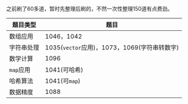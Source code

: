 之前刷了60多道，暂时先整理后刷的，不然一次性整理150道有点费劲。

| 题目类型 | 题目 |
| -------- | ---- |
| 数组应用 | 1046，1042|
| 字符串处理 | 1035(`vector`应用)，1073，1069(字符串转数字) |
| 数学计算 | 1096 |
| `map`应用 | 1041(可哈希) |
| 哈希算法 | 1041(可`map`) |
| 数据精度 | 1088 |